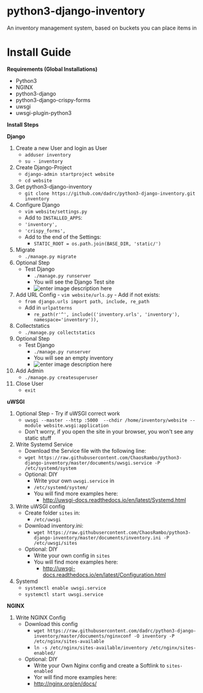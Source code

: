 # python3-django-inventory

An inventory management system, based on buckets you can place items in

# Install Guide

**Requirements (Global Installations)**

 - Python3
 - NGINX
 - python3-django
 - python3-django-crispy-forms
 - uwsgi
 - uwsgi-plugin-python3
 
 **Install Steps**

 **Django**

  1. Create a new User and login as User
     - `adduser inventory`
     - `su - inventory`
  2. Create Django-Project
      - `django-admin startproject website`
      - `cd website`
  3. Get python3-django-inventory
      - `git clone https://github.com/dadrc/python3-django-inventory.git inventory`
  4. Configure Django
      - `vim website/settings.py`
      - Add to `INSTALLED_APPS`:
      - `'inventory',`
      - `'crispy_forms',`
      - Add to the end of the Settings:
        - `STATIC_ROOT = os.path.join(BASE_DIR, 'static/')`
  5. Migrate
     - `./manage.py migrate`
  6. Optional Step
     - Test Django
       - `./manage.py runserver`  
       - You will see the Django Test site
       - ![enter image description here](https://github.com/dadrc/python3-django-inventory/blob/master/screenshots/django_testpage.jpeg?raw=true)
  7. Add URL Config
    - `vim website/urls.py`
    - Add if not exists:
      - `from django.urls import path, include, re_path`
      - Add in `urlpatterns`
        - `re_path(r'^', include(('inventory.urls', 'inventory'), namespace='inventory')),`
  9. Collectstatics
     - `./manage.py collectstatics` 
  10. Optional Step
      - Test Django
        - `./manage.py runserver`
        - You will see an empty inventory
        - ![enter image description here](https://github.com/dadrc/python3-django-inventory/blob/master/screenshots/empty_inventory.jpeg?raw=true)
  11. Add Admin
      - `./manage.py createsuperuser` 
  12. Close User
      - `exit`

**uWSGI**
	 
1. Optional Step - Try if uWSGI correct work
	-  `uwsgi --master --http :5000  --chdir /home/inventory/website --module website.wsgi:application`
	- Don't worry, if you open the site in your browser, you won't see any static stuff
2. Write Systemd Service
	- Download the Service file with the following line:
	- `wget https://raw.githubusercontent.com/ChaosRambo/python3-django-inventory/master/documents/uwsgi.service -P /etc/systemd/system`
	- Optional: DIY
		- Write your own `uwsgi.service` in
		- `/etc/systemd/system/`
		- You will find more examples here:
			- http://uwsgi-docs.readthedocs.io/en/latest/Systemd.html
3. Write uWSGI config
	- Create folder `sites`  in:
		- `/etc/uwsgi`
	- Download inventory.ini:
		- `wget https://raw.githubusercontent.com/ChaosRambo/python3-django-inventory/master/documents/inventory.ini -P /etc/uwsgi/sites`
	- Optional: DIY
		- Write your own config in `sites`
		- You will find more examples here:
			- http://uwsgi-docs.readthedocs.io/en/latest/Configuration.html
4. Systemd
	- `systemctl enable uwsgi.service`
	- `systemctl start uwsgi.service` 

**NGINX**

1. Write NGINX Config
	- Download this config
		- `wget https://raw.githubusercontent.com/dadrc/python3-django-inventory/master/documents/nginxconf -O inventory -P /etc/nginx/sites-available`
		- `ln -s /etc/nginx/sites-available/inventory /etc/nginx/sites-enabled/`
	- Optional: DIY
		- Write your Own Nginx config and create a Softlink to `sites-enabled`
		- Yor will find more examples here:
		- http://nginx.org/en/docs/
	


